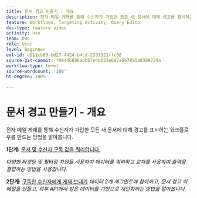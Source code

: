 ```yaml
---
title: 문서 경고 만들기 - 개요
description: 전자 메일 게재를 통해 수신자가 가입한 모든 새 문서에 대해 경고를 표시하는 워크플로우를 만드는 방법을 알아봅니다.
feature: Workflows, Targeting Activity, Query Editor
doc-type: feature video
activity: use
team: DOC
role: User
level: Beginner
exl-id: e911cb89-bd27-4424-b4cd-2333321ffc08
source-git-commit: f9944b896adbb7e4b023e667a6b7895a8399724a
workflow-type: tm+mt
source-wordcount: '108'
ht-degree: 100%

---
```


# 문서 경고 만들기 - 개요

전자 메일 게재를 통해 수신자가 가입한 모든 새 문서에 대해 경고를 표시하는 워크플로우를 만드는 방법을 알아봅니다.

**1단계:** [문서 및 수신자 구독 값을 쿼리합니다.](/help/tutorial-use-soap-apis/query-articles-and-recipient-subscription-values.md)

*다양한 타겟팅 및 필터링 차원을 사용하여 데이터를 쿼리하고 교차를 사용하여 출력을 결합하는 방법을 사용합니다.*

**2단계:** [구독한 수신자에게 게재 보내기](/help/tutorial-use-soap-apis/send-delivery-to-subscribed-recipients.md)
*데이터 2개 세그먼트에 참여하고, 문서 경고 이메일을 만들고, 외부 API에서 받은 데이터를 기반으로 개인화하는 방법을 알아봅니다.*

